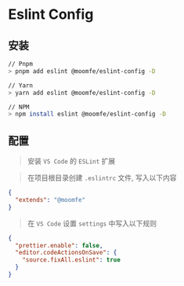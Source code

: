 # Eslint Config


## 安装

```bash
// Pnpm
> pnpm add eslint @moomfe/eslint-config -D

// Yarn
> yarn add eslint @moomfe/eslint-config -D

// NPM
> npm install eslint @moomfe/eslint-config -D
```


## 配置

> 安装 `VS Code` 的 `ESLint` 扩展

> 在项目根目录创建 `.eslintrc` 文件, 写入以下内容

```json
{
  "extends": "@moomfe"
}
```

> 在 `VS Code` 设置 `settings` 中写入以下规则

```json
{
  "prettier.enable": false,
  "editor.codeActionsOnSave": {
    "source.fixAll.eslint": true
  }
}
```